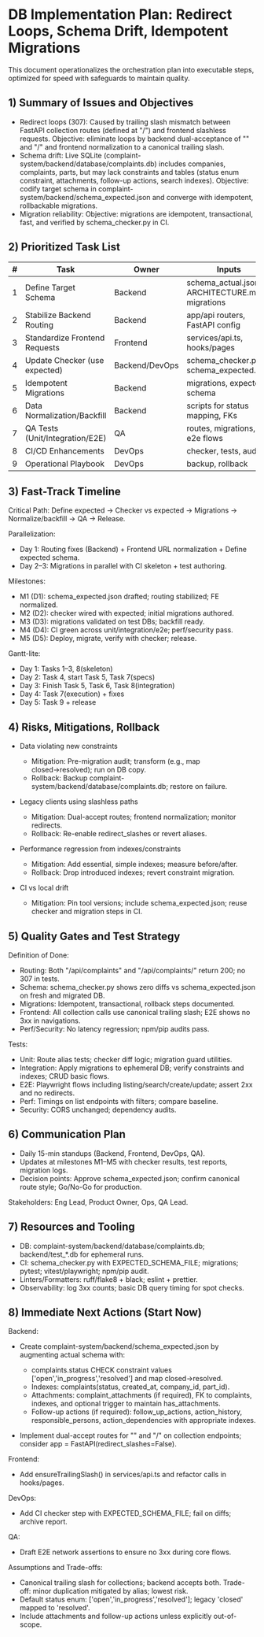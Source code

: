 # DB Implementation Plan: Redirect Loops, Schema Drift, Idempotent Migrations

This document operationalizes the orchestration plan into executable steps, optimized for speed with safeguards to maintain quality.

## 1) Summary of Issues and Objectives

- Redirect loops (307): Caused by trailing slash mismatch between FastAPI collection routes (defined at "/") and frontend slashless requests. Objective: eliminate loops by backend dual-acceptance of "" and "/" and frontend normalization to a canonical trailing slash.
- Schema drift: Live SQLite (complaint-system/backend/database/complaints.db) includes companies, complaints, parts, but may lack constraints and tables (status enum constraint, attachments, follow-up actions, search indexes). Objective: codify target schema in complaint-system/backend/schema_expected.json and converge with idempotent, rollbackable migrations.
- Migration reliability: Objective: migrations are idempotent, transactional, fast, and verified by schema_checker.py in CI.

## 2) Prioritized Task List

| # | Task | Owner | Inputs | Deps | Effort | Impact |
|---|------|-------|--------|------|--------|--------|
| 1 | Define Target Schema | Backend | schema_actual.json, ARCHITECTURE.md, migrations | - | S | High |
| 2 | Stabilize Backend Routing | Backend | app/api routers, FastAPI config | - | S | High |
| 3 | Standardize Frontend Requests | Frontend | services/api.ts, hooks/pages | 2 | S | High |
| 4 | Update Checker (use expected) | Backend/DevOps | schema_checker.py, schema_expected.json | 1 | S | High |
| 5 | Idempotent Migrations | Backend | migrations, expected schema | 1,4 | M | High |
| 6 | Data Normalization/Backfill | Backend | scripts for status mapping, FKs | 5 | M | Medium |
| 7 | QA Tests (Unit/Integration/E2E) | QA | routes, migrations, e2e flows | 2–6 | M | High |
| 8 | CI/CD Enhancements | DevOps | checker, tests, audits | 4–7 | S | Medium |
| 9 | Operational Playbook | DevOps | backup, rollback | 5 | S | Medium |

## 3) Fast-Track Timeline

Critical Path: Define expected → Checker vs expected → Migrations → Normalize/backfill → QA → Release.

Parallelization:
- Day 1: Routing fixes (Backend) + Frontend URL normalization + Define expected schema.
- Day 2–3: Migrations in parallel with CI skeleton + test authoring.

Milestones:
- M1 (D1): schema_expected.json drafted; routing stabilized; FE normalized.
- M2 (D2): checker wired with expected; initial migrations authored.
- M3 (D3): migrations validated on test DBs; backfill ready.
- M4 (D4): CI green across unit/integration/e2e; perf/security pass.
- M5 (D5): Deploy, migrate, verify with checker; release.

Gantt-lite:
- Day 1: Tasks 1–3, 8(skeleton)
- Day 2: Task 4, start Task 5, Task 7(specs)
- Day 3: Finish Task 5, Task 6, Task 8(integration)
- Day 4: Task 7(execution) + fixes
- Day 5: Task 9 + release

## 4) Risks, Mitigations, Rollback

- Data violating new constraints
  - Mitigation: Pre-migration audit; transform (e.g., map closed→resolved); run on DB copy.
  - Rollback: Backup complaint-system/backend/database/complaints.db; restore on failure.

- Legacy clients using slashless paths
  - Mitigation: Dual-accept routes; frontend normalization; monitor redirects.
  - Rollback: Re-enable redirect_slashes or revert aliases.

- Performance regression from indexes/constraints
  - Mitigation: Add essential, simple indexes; measure before/after.
  - Rollback: Drop introduced indexes; revert constraint migration.

- CI vs local drift
  - Mitigation: Pin tool versions; include schema_expected.json; reuse checker and migration steps in CI.

## 5) Quality Gates and Test Strategy

Definition of Done:
- Routing: Both "/api/complaints" and "/api/complaints/" return 200; no 307 in tests.
- Schema: schema_checker.py shows zero diffs vs schema_expected.json on fresh and migrated DB.
- Migrations: Idempotent, transactional, rollback steps documented.
- Frontend: All collection calls use canonical trailing slash; E2E shows no 3xx in navigations.
- Perf/Security: No latency regression; npm/pip audits pass.

Tests:
- Unit: Route alias tests; checker diff logic; migration guard utilities.
- Integration: Apply migrations to ephemeral DB; verify constraints and indexes; CRUD basic flows.
- E2E: Playwright flows including listing/search/create/update; assert 2xx and no redirects.
- Perf: Timings on list endpoints with filters; compare baseline.
- Security: CORS unchanged; dependency audits.

## 6) Communication Plan

- Daily 15-min standups (Backend, Frontend, DevOps, QA).
- Updates at milestones M1–M5 with checker results, test reports, migration logs.
- Decision points: Approve schema_expected.json; confirm canonical route style; Go/No-Go for production.

Stakeholders: Eng Lead, Product Owner, Ops, QA Lead.

## 7) Resources and Tooling

- DB: complaint-system/backend/database/complaints.db; backend/test_*.db for ephemeral runs.
- CI: schema_checker.py with EXPECTED_SCHEMA_FILE; migrations; pytest; vitest/playwright; npm/pip audit.
- Linters/Formatters: ruff/flake8 + black; eslint + prettier.
- Observability: log 3xx counts; basic DB query timing for spot checks.

## 8) Immediate Next Actions (Start Now)

Backend:
- Create complaint-system/backend/schema_expected.json by augmenting actual schema with:
  - complaints.status CHECK constraint values ['open','in_progress','resolved'] and map closed→resolved.
  - Indexes: complaints(status, created_at, company_id, part_id).
  - Attachments: complaint_attachments (if required), FK to complaints, indexes, and optional trigger to maintain has_attachments.
  - Follow-up actions (if required): follow_up_actions, action_history, responsible_persons, action_dependencies with appropriate indexes.

- Implement dual-accept routes for "" and "/" on collection endpoints; consider app = FastAPI(redirect_slashes=False).

Frontend:
- Add ensureTrailingSlash() in services/api.ts and refactor calls in hooks/pages.

DevOps:
- Add CI checker step with EXPECTED_SCHEMA_FILE; fail on diffs; archive report.

QA:
- Draft E2E network assertions to ensure no 3xx during core flows.

Assumptions and Trade-offs:
- Canonical trailing slash for collections; backend accepts both. Trade-off: minor duplication mitigated by alias; lowest risk.
- Default status enum: ['open','in_progress','resolved']; legacy 'closed' mapped to 'resolved'.
- Include attachments and follow-up actions unless explicitly out-of-scope.